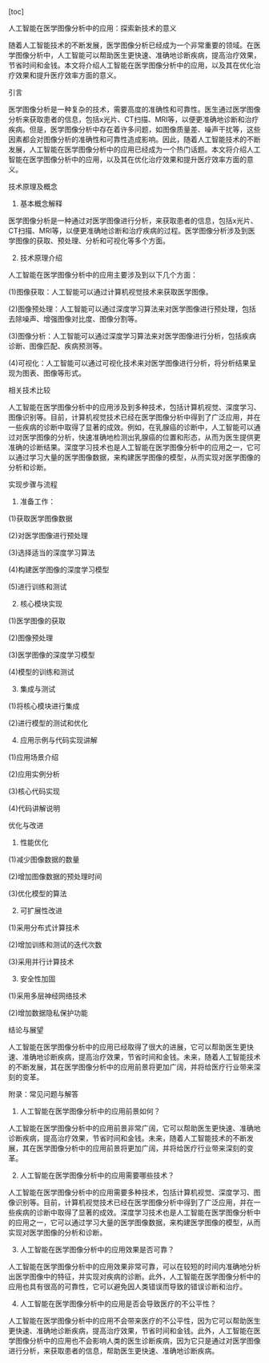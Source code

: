 
[toc]                    
                
                
人工智能在医学图像分析中的应用：探索新技术的意义

随着人工智能技术的不断发展，医学图像分析已经成为一个非常重要的领域。在医学图像分析中，人工智能可以帮助医生更快速、准确地诊断疾病，提高治疗效果，节省时间和金钱。本文将介绍人工智能在医学图像分析中的应用，以及其在优化治疗效果和提升医疗效率方面的意义。

引言

医学图像分析是一种复杂的技术，需要高度的准确性和可靠性。医生通过医学图像分析来获取患者的信息，包括x光片、CT扫描、MRI等，以便更准确地诊断和治疗疾病。但是，医学图像分析中存在着许多问题，如图像质量差、噪声干扰等，这些因素都会对图像分析的准确性和可靠性造成影响。因此，随着人工智能技术的不断发展，人工智能在医学图像分析中的应用已经成为一个热门话题。本文将介绍人工智能在医学图像分析中的应用，以及其在优化治疗效果和提升医疗效率方面的意义。

技术原理及概念

1. 基本概念解释

医学图像分析是一种通过对医学图像进行分析，来获取患者的信息，包括x光片、CT扫描、MRI等，以便更准确地诊断和治疗疾病的过程。医学图像分析涉及到医学图像的获取、预处理、分析和可视化等多个方面。

2. 技术原理介绍

人工智能在医学图像分析中的应用主要涉及到以下几个方面：

(1)图像获取：人工智能可以通过计算机视觉技术来获取医学图像。

(2)图像预处理：人工智能可以通过深度学习算法来对医学图像进行预处理，包括去除噪声、增强图像对比度、图像分割等。

(3)图像分析：人工智能可以通过深度学习算法来对医学图像进行分析，包括疾病诊断、图像匹配、疾病预测等。

(4)可视化：人工智能可以通过可视化技术来对医学图像进行分析，将分析结果呈现为图表、图像等形式。

相关技术比较

人工智能在医学图像分析中的应用涉及到多种技术，包括计算机视觉、深度学习、图像识别等。目前，计算机视觉技术已经在医学图像分析中得到了广泛应用，并在一些疾病的诊断中取得了显著的成效。例如，在乳腺癌的诊断中，人工智能可以通过对医学图像的分析，快速准确地检测出乳腺癌的位置和形态，从而为医生提供更准确的诊断结果。深度学习技术也是人工智能在医学图像分析中的应用之一，它可以通过学习大量的医学图像数据，来构建医学图像的模型，从而实现对医学图像的分析和诊断。

实现步骤与流程

1. 准备工作：

(1)获取医学图像数据

(2)对医学图像进行预处理

(3)选择适当的深度学习算法

(4)构建医学图像的深度学习模型

(5)进行训练和测试

2. 核心模块实现

(1)医学图像的获取

(2)图像预处理

(3)医学图像的深度学习模型

(4)模型的训练和测试

3. 集成与测试

(1)将核心模块进行集成

(2)进行模型的测试和优化

4. 应用示例与代码实现讲解

(1)应用场景介绍

(2)应用实例分析

(3)核心代码实现

(4)代码讲解说明



优化与改进

1. 性能优化

(1)减少图像数据的数量

(2)增加图像数据的预处理时间

(3)优化模型的算法

2. 可扩展性改进

(1)采用分布式计算技术

(2)增加训练和测试的迭代次数

(3)采用并行计算技术

3. 安全性加固

(1)采用多层神经网络技术

(2)增加数据隐私保护功能


结论与展望

人工智能在医学图像分析中的应用已经取得了很大的进展，它可以帮助医生更快速、准确地诊断疾病，提高治疗效果，节省时间和金钱。未来，随着人工智能技术的不断发展，其在医学图像分析中的应用前景将更加广阔，并将给医疗行业带来深刻的变革。

附录：常见问题与解答

1. 人工智能在医学图像分析中的应用前景如何？

人工智能在医学图像分析中的应用前景非常广阔，它可以帮助医生更快速、准确地诊断疾病，提高治疗效果，节省时间和金钱。未来，随着人工智能技术的不断发展，其在医学图像分析中的应用前景将更加广阔，并将给医疗行业带来深刻的变革。

2. 人工智能在医学图像分析中的应用需要哪些技术？

人工智能在医学图像分析中的应用需要多种技术，包括计算机视觉、深度学习、图像识别等。目前，计算机视觉技术已经在医学图像分析中得到了广泛应用，并在一些疾病的诊断中取得了显著的成效。深度学习技术也是人工智能在医学图像分析中的应用之一，它可以通过学习大量的医学图像数据，来构建医学图像的模型，从而实现对医学图像的分析和诊断。

3. 人工智能在医学图像分析中的应用效果是否可靠？

人工智能在医学图像分析中的应用效果非常可靠，可以在较短的时间内准确地分析出医学图像中的特征，并实现对疾病的诊断。此外，人工智能在医学图像分析中的应用也具有很高的可靠性，它可以避免因人类错误而导致的错误诊断和治疗。

4. 人工智能在医学图像分析中的应用是否会导致医疗的不公平性？

人工智能在医学图像分析中的应用不会带来医疗的不公平性，因为它可以帮助医生更快速、准确地诊断疾病，提高治疗效果，节省时间和金钱。此外，人工智能在医学图像分析中的应用也不会影响人类的医生诊断疾病，因为它只是通过对医学图像进行分析，来获取患者的信息，帮助医生更快速、准确地诊断疾病。

